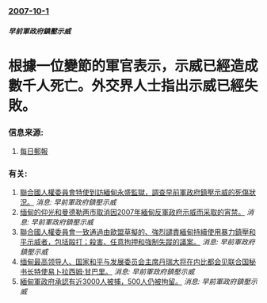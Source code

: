 ### [2007-10-1](/news/2007/10/1/index.md)

##### 早前軍政府鎮壓示威
# 根據一位變節的軍官表示，示威已經造成數千人死亡。外交界人士指出示威已經失敗。




### 信息来源:

1. [每日郵報](http://www.dailymail.co.uk/pages/live/articles/news/worldnews.html?in_article_id=484903&in_page_id=1811&ct=5)

### 有关:

1. [聯合國人權委員會特使到訪緬甸永盛監獄，調查早前軍政府鎮壓示威的死傷狀況。](/news/2007/11/12/聯合國人權委員會特使到訪緬甸永盛監獄-調查早前軍政府鎮壓示威的死傷狀況.md) _消息: 早前軍政府鎮壓示威_
2. [缅甸的仰光和曼德勒两市取消因2007年緬甸反軍政府示威而采取的宵禁。](/news/2007/10/20/缅甸的仰光和曼德勒两市取消因2007年緬甸反軍政府示威而采取的宵禁.md) _消息: 早前軍政府鎮壓示威_
3. [聯合國人權委員會一致通過由歐盟草擬的、強烈譴責緬甸持續使用暴力鎮壓和平示威者，包括毆打；殺害、任意拘押和強制失蹤的議案。](/news/2007/10/2/聯合國人權委員會一致通過由歐盟草擬的-強烈譴責緬甸持續使用暴力鎮壓和平示威者-包括毆打-殺害-任意拘押和強制失蹤的議案.md) _消息: 早前軍政府鎮壓示威_
4. [缅甸最高领导人、国家和平与发展委员会主席丹瑞大将在内比都会见联合国秘书长特使易卜拉西姆·甘巴里。](/news/2007/10/2/缅甸最高领导人-国家和平与发展委员会主席丹瑞大将在内比都会见联合国秘书长特使易卜拉西姆-甘巴里.md) _消息: 早前軍政府鎮壓示威_
5. [緬甸軍政府承認有近3000人被捕，500人仍被拘留。](/news/2007/10/17/緬甸軍政府承認有近3000人被捕-500人仍被拘留.md) _消息: 早前軍政府鎮壓示威_
